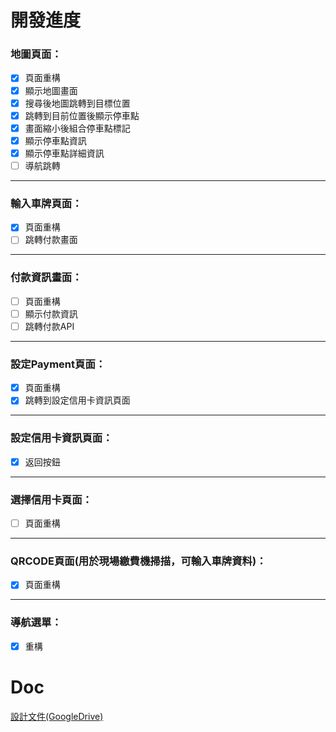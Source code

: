 # 開發進度
### 地圖頁面：
- [x] 頁面重構
- [x] 顯示地圖畫面
- [x] 搜尋後地圖跳轉到目標位置
- [x] 跳轉到目前位置後顯示停車點
- [x] 畫面縮小後組合停車點標記
- [x] 顯示停車點資訊
- [x] 顯示停車點詳細資訊
- [ ] 導航跳轉
---
### 輸入車牌頁面：

- [x] 頁面重構
- [ ] 跳轉付款畫面
---
### 付款資訊畫面：
- [ ] 頁面重構
- [ ] 顯示付款資訊
- [ ] 跳轉付款API
---
### 設定Payment頁面：
- [x] 頁面重構
- [x] 跳轉到設定信用卡資訊頁面
---
### 設定信用卡資訊頁面：
- [x] 返回按鈕
---
### 選擇信用卡頁面：
- [ ] 頁面重構
---
### QRCODE頁面(用於現場繳費機掃描，可輸入車牌資料)：
- [x] 頁面重構
---
### 導航選單：
- [x] 重構

# Doc
[設計文件(GoogleDrive)](https://drive.google.com/drive/u/0/folders/1h7oyX7zoQUEdj2BjrMnvnXOv2f72EZNh)  

